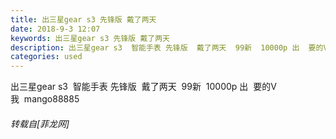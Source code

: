 ```yaml
---
title: 出三星gear s3 先锋版 戴了两天
date: 2018-9-3 12:07
keywords: 出三星gear s3 先锋版 戴了两天
description: 出三星gear s3  智能手表 先锋版  戴了两天  99新  10000p 出  要的V我  mango88885 
categories: used
---
```

<td class="t_f" id="postmessage_1718788">

出三星gear s3  智能手表 先锋版  戴了两天  99新  10000p 出  要的V我  mango88885 </td>
###### 转载自[菲龙网]